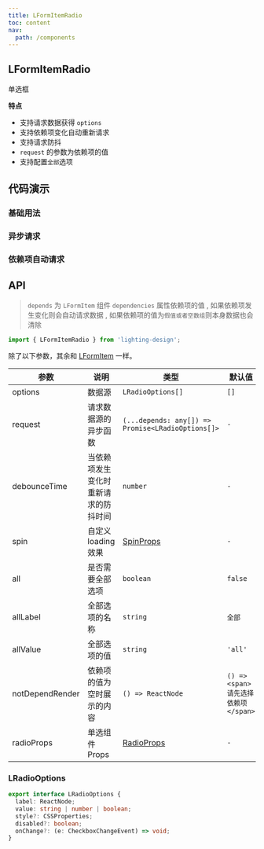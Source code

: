 ```yaml
---
title: LFormItemRadio
toc: content
nav:
  path: /components
---
```


## LFormItemRadio

单选框

**特点**

- 支持请求数据获得 `options`
- 支持依赖项变化自动重新请求
- 支持请求防抖
- `request` 的参数为依赖项的值
- 支持配置`全部`选项

## 代码演示

### 基础用法

<code src='./demos/Demo1.tsx'></code>

### 异步请求

<code src='./demos/Demo2.tsx'></code>

### 依赖项自动请求

<code src='./demos/Demo3.tsx'></code>

## API

> `depends` 为 `LFormItem` 组件 `dependencies` 属性依赖项的值 , 如果依赖项发生变化则会自动请求数据 , 如果依赖项的值为`假值或者空数组`则本身数据也会清除

```ts
import { LFormItemRadio } from 'lighting-design';
```

除了以下参数，其余和 [LFormItem](/components/form-item) 一样。

| 参数            | 说明                                 | 类型                                                      | 默认值                              |
| --------------- | ------------------------------------ | --------------------------------------------------------- | ----------------------------------- |
| options         | 数据源                               | `LRadioOptions[]`                                         | `[]`                                |
| request         | 请求数据源的异步函数                 | `(...depends: any[]) => Promise<LRadioOptions[]>`         | `-`                                 |
| debounceTime    | 当依赖项发生变化时重新请求的防抖时间 | `number`                                                  | `-`                                 |
| spin            | 自定义 loading 效果                  | [SpinProps](https://ant.design/components/spin-cn/#api)   | `-`                                 |
| all             | 是否需要全部选项                     | `boolean `                                                | `false`                             |
| allLabel        | 全部选项的名称                       | `string `                                                 | `全部`                              |
| allValue        | 全部选项的值                         | `string`                                                  | `'all'`                             |
| notDependRender | 依赖项的值为空时展示的内容           | `() => ReactNode`                                         | `() => <span>请先选择依赖项</span>` |
| radioProps      | 单选组件 Props                       | [RadioProps](https://ant.design/components/radio-cn/#api) | `-`                                 |

### LRadioOptions

```ts
export interface LRadioOptions {
  label: ReactNode;
  value: string | number | boolean;
  style?: CSSProperties;
  disabled?: boolean;
  onChange?: (e: CheckboxChangeEvent) => void;
}
```
